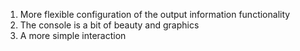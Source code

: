 1. More flexible configuration of the output information functionality
2. The console is a bit of beauty and graphics
3. A more simple interaction
